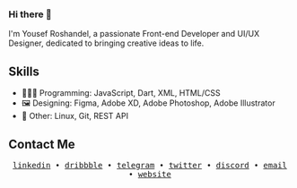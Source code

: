 ### Hi there 👋

I'm Yousef Roshandel, a passionate Front-end Developer and UI/UX Designer, dedicated to bringing creative ideas to life.

## Skills
- 👨🏻‍💻 Programming: JavaScript, Dart, XML, HTML/CSS
- 🖼️ Designing: Figma, Adobe XD, Adobe Photoshop, Adobe Illustrator
- 💽 Other: Linux, Git, REST API

## Contact Me
<p align="center">
  <samp>
    <a href="https://linkedin.com/in/YRlp98">linkedin</a> •
    <a href="https://dribbble.com/YRlp98">dribbble</a> •
    <a href="https://t.me/YRlp98">telegram</a> •
    <a href="https://twitter.com/YRlp98">twitter</a> •
    <a href="https://discord.com/users/213948450147008513">discord</a> •
    <a href="mailto:hello@yrlp.ir">email</a> •
    <a href="https://yrlp.ir">website</a>
  </samp>
</p>
